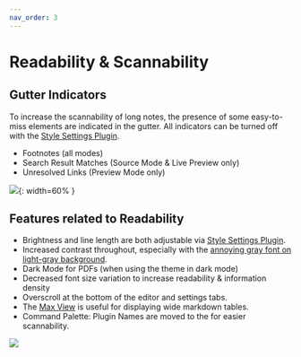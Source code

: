 ```yaml
---
nav_order: 3
---
```


# Readability & Scannability

## Gutter Indicators
To increase the scannability of long notes, the presence of some easy-to-miss elements are indicated in the gutter. All indicators can be turned off with the [Style Settings Plugin](https://github.com/mgmeyers/obsidian-style-settings/).
- Footnotes (all modes)
- Search Result Matches (Source Mode & Live Preview only)
- Unresolved Links (Preview Mode only)

![](https://user-images.githubusercontent.com/73286100/147931964-d5e5d309-d821-4fa1-86c1-4a8952a249d3.png){: width=60% }

## Features related to Readability
- Brightness and line length are both adjustable via [Style Settings Plugin](https://github.com/mgmeyers/obsidian-style-settings/).
- Increased contrast throughout, especially with the [annoying gray font on light-gray background](https://forum.obsidian.md/t/enhance-default-color-contrast-of-the-icons/23045/3).
- Dark Mode for PDFs (when using the theme in dark mode)
- Decreased font size variation to increase readability & information density
- Overscroll at the bottom of the editor and settings tabs.
- The [Max View](#max-view--focus-view) is useful for displaying wide markdown tables.
- Command Palette: Plugin Names are moved to the for easier scannability.

![](https://user-images.githubusercontent.com/73286100/144147616-59ba2513-78cc-4143-91e5-c222bc307bd9.gif)
